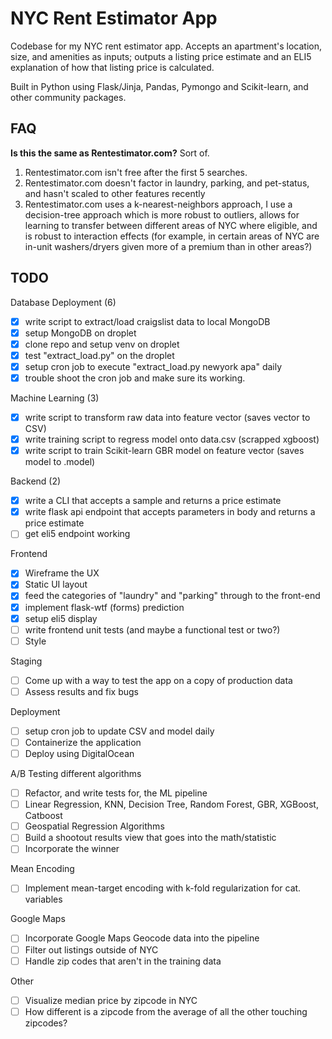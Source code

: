 # NYC Rent Estimator App

Codebase for my NYC rent estimator app. Accepts an apartment's location, size, and amenities as inputs; outputs a listing price estimate and an ELI5 explanation of how that listing price is calculated.

Built in Python using Flask/Jinja, Pandas, Pymongo and Scikit-learn, and other community packages.

## FAQ

**Is this the same as Rentestimator.com?** Sort of.

1. Rentestimator.com isn't free after the first 5 searches.
2. Rentestimator.com doesn't factor in laundry, parking, and pet-status, and hasn't scaled to other features recently
3. Rentestimator.com uses a k-nearest-neighbors approach, I use a decision-tree approach which is more robust to outliers, allows for learning to transfer between different areas of NYC where eligible, and is robust to interaction effects (for example, in certain areas of NYC are in-unit washers/dryers given more of a premium than in other areas?)

## TODO

Database Deployment (6)

- [x] write script to extract/load craigslist data to local MongoDB
- [x] setup MongoDB on droplet
- [x] clone repo and setup venv on droplet
- [x] test "extract_load.py" on the droplet
- [x] setup cron job to execute "extract_load.py newyork apa" daily
- [x] trouble shoot the cron job and make sure its working.

Machine Learning (3)

- [x] write script to transform raw data into feature vector (saves vector to CSV)
- [x] write training script to regress model onto data.csv (scrapped xgboost)
- [x] write script to train Scikit-learn GBR model on feature vector (saves model to .model)

Backend (2)

- [x] write a CLI that accepts a sample and returns a price estimate
- [x] write flask api endpoint that accepts parameters in body and returns a price estimate
- [ ] get eli5 endpoint working

Frontend

- [x] Wireframe the UX
- [x] Static UI layout
- [x] feed the categories of "laundry" and "parking" through to the front-end
- [x] implement flask-wtf (forms) prediction
- [x] setup eli5 display
- [ ] write frontend unit tests (and maybe a functional test or two?)
- [ ] Style

Staging

- [ ] Come up with a way to test the app on a copy of production data
- [ ] Assess results and fix bugs

Deployment

- [ ] setup cron job to update CSV and model daily
- [ ] Containerize the application
- [ ] Deploy using DigitalOcean

A/B Testing different algorithms

- [ ] Refactor, and write tests for, the ML pipeline
- [ ] Linear Regression, KNN, Decision Tree, Random Forest, GBR, XGBoost, Catboost
- [ ] Geospatial Regression Algorithms
- [ ] Build a shootout results view that goes into the math/statistic
- [ ] Incorporate the winner

Mean Encoding

- [ ] Implement mean-target encoding with k-fold regularization for cat. variables

Google Maps

- [ ] Incorporate Google Maps Geocode data into the pipeline
- [ ] Filter out listings outside of NYC
- [ ] Handle zip codes that aren't in the training data

Other

- [ ] Visualize median price by zipcode in NYC
- [ ] How different is a zipcode from the average of all the other touching zipcodes?
